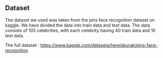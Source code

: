 ## Dataset
The dataset we used was taken from the pins face recognition dataset on kaggle. 
We have divided the data into train data and test data. The data consists of 105 celebrities, with each celebrity having 40 train data and 10 test data.

The full dataset : https://www.kaggle.com/datasets/hereisburak/pins-face-recognition
